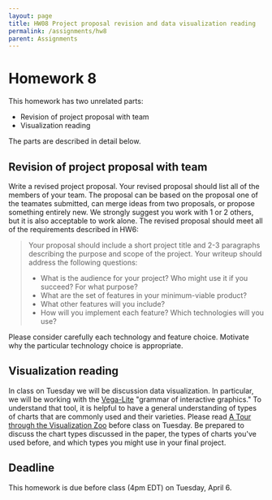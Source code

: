 ```yaml
---
layout: page
title: HW08 Project proposal revision and data visualization reading
permalink: /assignments/hw8
parent: Assignments
---
```


# Homework 8
This homework has two unrelated parts:
- Revision of project proposal with team 
- Visualization reading 

The parts are described in detail below.

## Revision of project proposal with team 
Write a revised project proposal. Your revised proposal should list all of the members of your team. The proposal can be based on the proposal one of the teamates submitted, can merge ideas from two proposals, or propose something entirely new. We strongly suggest you work with 1 or 2 others, but it is also acceptable to work alone. The revised proposal should meet all of the requirements described in HW6:
> Your proposal should include a short project title and 2-3 paragraphs describing the purpose and scope of the project. Your writeup should address the following questions:
>    * What is the audience for your project? Who might use it if you succeed? For what purpose?
>   * What are the set of features in your minimum-viable product?
>   * What other features will you include?
>   * How will you implement each feature? Which technologies will you use?

Please consider carefully each technology and feature choice. Motivate why the particular technology choice is appropriate.

## Visualization reading 

In class on Tuesday we will be discussion data visualization. In particular, we will be working with the [Vega-Lite](https://vega.github.io/vega-lite/) "grammar of interactive graphics." To understand that tool, it is helpful to have a general understanding of types of charts that are commonly used and their varieties. Please read [A Tour through the Visualization Zoo](https://queue.acm.org/detail.cfm?id=1805128) before class on Tuesday. Be prepared to discuss the chart types discussed in the paper, the types of charts you've used before, and which types you might use in your final project. 

## Deadline

This homework is due before class (4pm EDT) on Tuesday, April 6.

